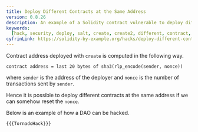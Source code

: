 ```yaml
---
title: Deploy Different Contracts at the Same Address
version: 0.8.26
description: An example of a Solidity contract vulnerable to deploy different contracts at the same address
keywords:
  [hack, security, deploy, salt, create, create2, different, contract, same, address]
cyfrinLink: https://solidity-by-example.org/hacks/deploy-different-contracts-same-address/
---
```


Contract address deployed with `create` is computed in the following way.

```
contract address = last 20 bytes of sha3(rlp_encode(sender, nonce))
```

where `sender` is the address of the deployer and `nonce` is the number of transactions sent by `sender`.

Hence it is possible to deploy different contracts at the same address if we can somehow reset the `nonce`.

Below is an example of how a DAO can be hacked.

```solidity
{{{TornadoHack}}}
```
